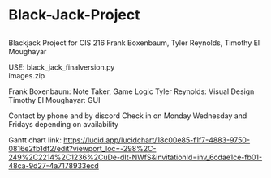 # Black-Jack-Project
##
Blackjack Project for CIS 216
Frank Boxenbaum, Tyler Reynolds, Timothy El Moughayar

USE:
black_jack_finalversion.py <br>
images.zip

Frank Boxenbaum: Note Taker, Game Logic
Tyler Reynolds: Visual Design
Timothy El Moughayar: GUI

Contact by phone and by discord
Check in on Monday Wednesday and Fridays depending on availability

Gantt chart link: 
https://lucid.app/lucidchart/18c00e85-f1f7-4883-9750-0816e2fb1df2/edit?viewport_loc=-298%2C-249%2C2214%2C1236%2CuDe-dIt-NWfS&invitationId=inv_6cdae1ce-fb01-48ca-9d27-4a7178933ecd
